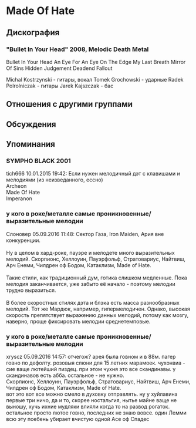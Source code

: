 # Made Of Hate



## Дискография

### "Bullet In Your Head" 2008, Melodic Death Metal

Bullet In Your Head
An Eye For An Eye 
On The Edge 
My Last Breath 
Mirror Of Sins 
Hidden 
Judgement 
Deadend 
Fallout

Michal Kostrzynski - гитары, вокал
Tomek Grochowski - ударные
Radek Polrolniczak - гитары
Jarek Kajszczak - бас


## Отношения с другими группами


## Обсуждения


## Упоминания

### SYMPHO BLACK 2001

tich666 10.01.2015 19:42:
Если нужен мелодичный дэт с клавишами и мелодиями (из неизведанного, ессно)<BR>Archeon<BR>Made Of Hate<BR>Imperanon

### у кого в роке/металле самые проникновенные/выразительные мелодии

Слоновер 05.09.2016 11:48:
Сектор Газа, Iron Maiden, Ария вне конкуренции.<BR><BR>Ну в целом в хард-роке, пауэре и мелодете много выразительных мелодий. Скорпионс, Хеллоуин, Пауэрфольф, Стратовариус, Найтвиш, Арч Енеми, Чилдрен оф Бодом, Катаклизм, Made of Hate.<BR><BR>Такие стили, как традиционный дум, готика слишком медленные. Пока мелодия заканчивается, уже забыто её начало - поэтому мелодии трудно выразиться.<BR><BR>В более скоростных стилях дэта и блэка есть масса разнообразных мелодий. Тот же Мардюк, например, гипермелодичен. Однако, высокая скорость препятствует выражению данных мелодий, потому как мозгу, наверно, проще фиксировать мелодии среднетемповые.

### у кого в роке/металле самые проникновенные/выразительные мелодии

xryscz 05.09.2016 14:57:
отчегож? арея была говном и в 88м. пагер говно по дефолту. розовыя слюни для 15 летних марамоек. чухонвиа - сие ваще лютейший пиздец. при этом чухня это все скандинавы. у скандинавов есть абба. остальное - не нужно. <BR>Скорпионс, Хеллоуин, Пауэрфольф, Стратовариус, Найтвиш, Арч Енеми, Чилдрен оф Бодом, Катаклизм, Made of Hate.<BR>вот это вот все можно смело в духовку отправлять. ну у хуйлавина первые три ничо, да и то, скорее ностальгия, нытье майне ваще не выношу, хучь ихние мудляки влияли когда то на развод рогаток. остальное просто лютое говно, последних не знаю вовсе. один Лемми всю эту поебень убирает вчистую одной Асе оф Спадес

